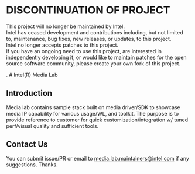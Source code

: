 # DISCONTINUATION OF PROJECT #  
This project will no longer be maintained by Intel.  
Intel has ceased development and contributions including, but not limited to, maintenance, bug fixes, new releases, or updates, to this project.  
Intel no longer accepts patches to this project.  
 If you have an ongoing need to use this project, are interested in independently developing it, or would like to maintain patches for the open source software community, please create your own fork of this project.  
  
. # Intel(R) Media Lab

## Introduction

Media lab contains sample stack built on media driver/SDK to showcase media IP capability for various usage/WL, and toolkit. The purpose is to provide reference to customer for quick customization/integration w/ tuned perf/visual quality and sufficient tools.

## Contact Us
You can submit issue/PR or email to media.lab.maintainers@intel.com if any suggestions. Thanks.
